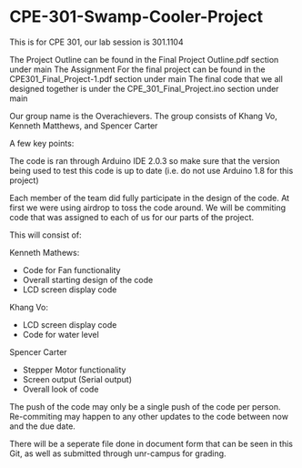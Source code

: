 # CPE-301-Swamp-Cooler-Project
This is for CPE 301, our lab session is 301.1104

The Project Outline can be found in the Final Project Outline.pdf section under main
The Assignment For the final project can be found in the CPE301_Final_Project-1.pdf section under main
The final code that we all designed together is under the CPE_301_Final_Project.ino section under main


Our group name is the Overachievers. The group consists of Khang Vo, Kenneth Matthews, and Spencer Carter

A few key points:

The code is ran through Arduino IDE 2.0.3 so make sure that the version being used to test this code is up to date (i.e. do not use Arduino 1.8 for this project)

Each member of the team did fully participate in the design of the code. At first we were using airdrop to toss the code around. We will be commiting code that was assigned to each of us for our parts of the project.

This will consist of:

Kenneth Mathews:
- Code for Fan functionality
- Overall starting design of the code
- LCD screen display code

Khang Vo:
- LCD screen display code
- Code for water level

Spencer Carter
- Stepper Motor functionality
- Screen output (Serial output)
- Overall look of code


The push of the code may only be a single push of the code per person. Re-commiting may happen to any other updates to the code between now and the due date. 

There will be a seperate file done in document form that can be seen in this Git, as well as submitted through unr-campus for grading. 
